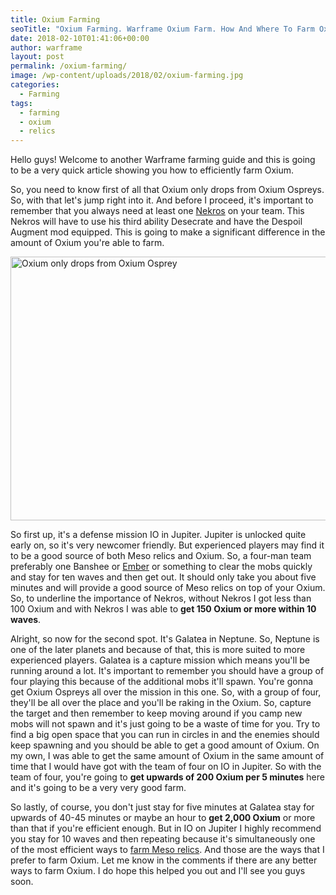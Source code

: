 ```yaml
---
title: Oxium Farming
seoTitle: "Oxium Farming. Warframe Oxium Farm. How And Where To Farm Oxium"
date: 2018-02-10T01:41:06+00:00
author: warframe
layout: post
permalink: /oxium-farming/
image: /wp-content/uploads/2018/02/oxium-farming.jpg
categories:
  - Farming
tags:
  - farming
  - oxium
  - relics
---
```

Hello guys! Welcome to another Warframe farming guide and this is going to be a very quick article showing you how to efficiently farm Oxium.<!--more-->

So, you need to know first of all that Oxium only drops from Oxium Ospreys. So, with that let's jump right into it. And before I proceed, it's important to remember that you always need at least one [Nekros](https://warframeblog.com/how-to-get-nekros/) on your team. This Nekros will have to use his third ability Desecrate and have the Despoil Augment mod equipped. This is going to make a significant difference in the amount of Oxium you're able to farm.

<img src="https://warframeblog.com/wp-content/uploads/2018/02/oxium-osprey-farming-1024x576.jpg" title="Oxium Osprey" alt="Oxium only drops from Oxium Osprey" width="750" height="422" class="alignnone size-large wp-image-788" srcset="https://warframeblog.com/wp-content/uploads/2018/02/oxium-osprey-farming-1024x576.jpg 1024w, https://warframeblog.com/wp-content/uploads/2018/02/oxium-osprey-farming-300x169.jpg 300w, https://warframeblog.com/wp-content/uploads/2018/02/oxium-osprey-farming-768x432.jpg 768w" sizes="(max-width: 750px) 100vw, 750px" />

So first up, it's a defense mission IO in Jupiter. Jupiter is unlocked quite early on, so it's very newcomer friendly. But experienced players may find it to be a good source of both Meso relics and Oxium. So, a four-man team preferably one Banshee or [Ember](https://warframeblog.com/ember-world-fire-build/) or something to clear the mobs quickly and stay for ten waves and then get out. It should only take you about five minutes and will provide a good source of Meso relics on top of your Oxium. So, to underline the importance of Nekros, without Nekros I got less than 100 Oxium and with Nekros I was able to **get 150 Oxium or more within 10 waves**.

Alright, so now for the second spot. It's Galatea in Neptune. So, Neptune is one of the later planets and because of that, this is more suited to more experienced players. Galatea is a capture mission which means you'll be running around a lot. It's important to remember you should have a group of four playing this because of the additional mobs it'll spawn. You're gonna get Oxium Ospreys all over the mission in this one. So, with a group of four, they'll be all over the place and you'll be raking in the Oxium. So, capture the target and then remember to keep moving around if you camp new mobs will not spawn and it's just going to be a waste of time for you. Try to find a big open space that you can run in circles in and the enemies should keep spawning and you should be able to get a good amount of Oxium. On my own, I was able to get the same amount of Oxium in the same amount of time that I would have got with the team of four on IO in Jupiter. So with the team of four, you're going to **get upwards of 200 Oxium per 5 minutes** here and it's going to be a very very good farm.

So lastly, of course, you don't just stay for five minutes at Galatea stay for upwards of 40-45 minutes or maybe an hour to **get 2,000 Oxium** or more than that if you're efficient enough. But in IO on Jupiter I highly recommend you stay for 10 waves and then repeating because it's simultaneously one of the most efficient ways to [farm Meso relics](https://warframeblog.com/how-to-farm-relics/). And those are the ways that I prefer to farm Oxium. Let me know in the comments if there are any better ways to farm Oxium. I do hope this helped you out and I'll see you guys soon.